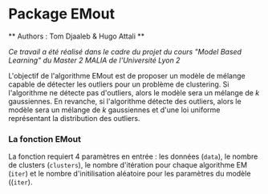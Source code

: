 # Package EMout

** Authors : Tom Djaaleb & Hugo Attali **

*Ce travail a été réalisé dans le cadre du projet du cours "Model Based Learning" du Master 2 MALIA de l'Université Lyon 2*

L'objectif de l'algorithme EMout est de proposer un modèle de mélange capable de détecter les outliers pour un problème de clustering. Si l'algorithme ne détecte pas d'outliers, alors le modèle sera un mélange de $k$ gaussiennes. En revanche, si l'algorithme détecte des outliers, alors le modèle sera un mélange de $k$ gaussiennes et d'une loi uniforme représentant la distribution des outliers.

### La fonction EMout

La fonction requiert 4 paramètres en entrée : les données ($\texttt{data}$), le nombre de clusters ($\texttt{clusters}$), le nombre d'itération pour chaque algorithme EM ($\texttt{iter}$) et le nombre d'initilisation aléatoire pour les paramètres du modèle (($\texttt{iter}$).

